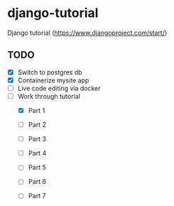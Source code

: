 # django-tutorial

Django tutorial (https://www.djangoproject.com/start/)

## TODO

- [x] Switch to postgres db
- [x] Containerize mysite app
- [ ] Live code editing via docker
- [ ] Work through tutorial
  - [x] Part 1
  - [ ] Part 2
  - [ ] Part 3
  - [ ] Part 4
  - [ ] Part 5
  - [ ] Part 6
  - [ ] Part 7

